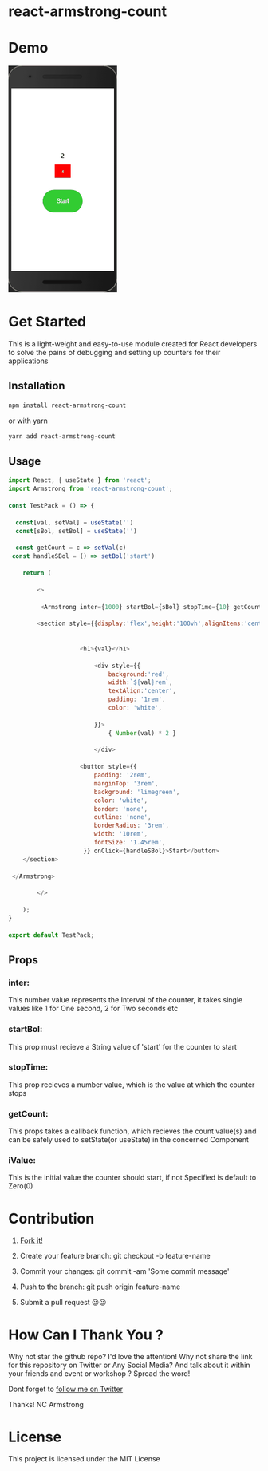 # react-armstrong-count


# Demo

![An Example of How Module Works](demo.gif?raw=true "Demo Image")

# Get Started

This is a light-weight and easy-to-use module created for React developers to solve the pains of debugging and setting up counters for their applications

## Installation

```bash
npm install react-armstrong-count
```
or with yarn

```bash
yarn add react-armstrong-count
```

## Usage

```javascript
import React, { useState } from 'react';
import Armstrong from 'react-armstrong-count';

const TestPack = () => {

  const[val, setVal] = useState('')
  const[sBol, setBol] = useState('')

  const getCount = c => setVal(c)
 const handleSBol = () => setBol('start')

    return (

        <>

         <Armstrong inter={1000} startBol={sBol} stopTime={10} getCount={getCount} iValue={5}>

        <section style={{display:'flex',height:'100vh',alignItems:'center',justifyContent:'center', flexFlow:'column', background:'#c0c0c000'}}>


                    <h1>{val}</h1>

                        <div style={{
                            background:'red',
                            width:`${val}rem`, 
                            textAlign:'center',
                            padding: '1rem',
                            color: 'white',

                        }}>
                            { Number(val) * 2 }
                    
                        </div>

                    <button style={{
                        padding: '2rem',
                        marginTop: '3rem',
                        background: 'limegreen',
                        color: 'white',
                        border: 'none',
                        outline: 'none',
                        borderRadius: '3rem',
                        width: '10rem',
                        fontSize: '1.45rem',
                     }} onClick={handleSBol}>Start</button>   
    </section>
        
 </Armstrong>

        </>

    );
}
 
export default TestPack;

```
## Props 

### inter: 
This number value represents the Interval of the counter, it takes single values like 1 for One second, 2 for Two seconds etc

### startBol: 
 This prop must recieve a String value of 'start' for the counter to start

### stopTime: 
 This prop recieves a number value, which is the value at which the counter stops

### getCount:
 This props takes a callback function, which recieves the count value(s) and can be safely used to setState(or useState) in the concerned Component

### iValue: 
 This is the initial value the counter should start, if not Specified is default to Zero(0)

# Contribution

1. [Fork it!](https://github.com/armstrong99/react-armstrong-count)

2. Create your feature branch: git checkout -b feature-name

3. Commit your changes: git commit -am 'Some commit message'

4. Push to the branch: git push origin feature-name

5. Submit a pull request 😉😉

# How Can I Thank You ?

Why not star the github repo? I'd love the attention! Why not share the link for this repository on Twitter or Any Social Media? And talk about it within your friends and event or workshop ? Spread the word!

Dont forget to [follow me on Twitter ](https://twitter.com/AI_Lift)

Thanks! NC Armstrong

# License

This project is licensed under the MIT License





 